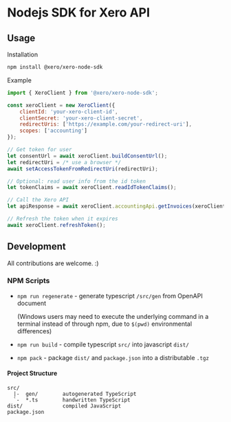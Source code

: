 # Nodejs SDK for Xero API
## Usage
Installation
```sh
npm install @xero/xero-node-sdk
```
Example
```js
import { XeroClient } from '@xero/xero-node-sdk';

const xeroClient = new XeroClient({ 
    clientId: 'your-xero-client-id', 
    clientSecret: 'your-xero-client-secret', 
    redirectUris: ['https://example.com/your-redirect-uri'], 
    scopes: ['accounting']
});

// Get token for user
let consentUrl = await xeroClient.buildConsentUrl();
let redirectUri = /* use a browser */
await setAccessTokenFromRedirectUri(redirectUri);

// Optional: read user info from the id token
let tokenClaims = await xeroClient.readIdTokenClaims();

// Call the Xero API
let apiResponse = await xeroClient.accountingApi.getInvoices(xeroClient.tenantIds[0]);

// Refresh the token when it expires
await xeroClient.refreshToken();
```

## Development
All contributions are welcome. :)
### NPM Scripts
* `npm run regenerate` - generate typescript `/src/gen` from OpenAPI document 
    
    (Windows users may need to execute the underlying command in a terminal instead of through npm, due to `$(pwd)` environmental differences)
* `npm run build` - compile typescript `src/` into javascript `dist/`
* `npm pack` - package `dist/` and `package.json` into a distributable `.tgz`

#### Project Structure
```
src/
  |-  gen/        autogenerated TypeScript
  `-  *.ts        handwritten TypeScript
dist/             compiled JavaScript
package.json
```
